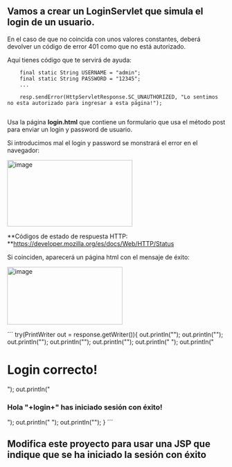 ## Vamos a crear un **LoginServlet** que simula el login de un usuario.

En el caso de que no coincida con unos valores constantes, deberá devolver un código de error 401 como que no está autorizado.

Aquí tienes código que te servirá de ayuda:

```
    final static String USERNAME = "admin";
    final static String PASSWORD = "12345";
    ...

    resp.sendError(HttpServletResponse.SC_UNAUTHORIZED, "Lo sentimos no esta autorizado para ingresar a esta página!");


```

Usa la página **login.html** que contiene un formulario que usa el método post para enviar un login y password de usuario.

Si introducimos mal el login y password se monstrará el error en el navegador:

<img width="289" height="153" alt="image" src="https://github.com/user-attachments/assets/57666532-83bb-435d-9122-e11cbca20333" />

**Códigos de estado de respuesta HTTP: **https://developer.mozilla.org/es/docs/Web/HTTP/Status

Si coinciden, aparecerá un página html con el mensaje de éxito:

<img width="266" height="133" alt="image" src="https://github.com/user-attachments/assets/898f760f-0d60-4928-bae2-9108531d73a8" />

´´´
try(PrintWriter out = response.getWriter()){
                out.println("<!DOCTYPE html>");
                out.println("<html>");
                out.println("<head>");
                out.println("<title>Login correcto</title>");
                out.println("</title>");
                out.println("   <body>");
                out.println("       <h1>Login correcto!</h1>");
                out.println("       <h3>Hola "+login+" has iniciado sesión con éxito!</h3>");
                out.println("   </body>");
                out.println("</html>");
            }
´´´

## Modifica este proyecto para usar una JSP que indique que se ha iniciado la sesión con éxito
